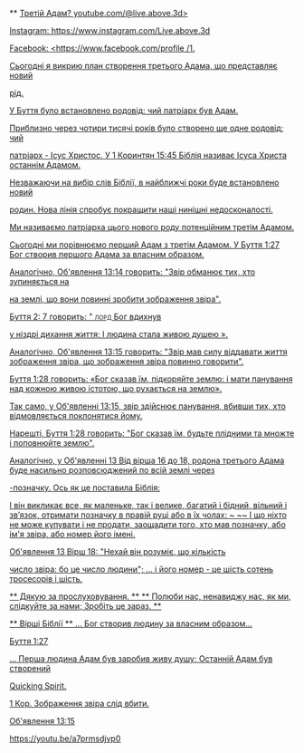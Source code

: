 ** <u> Третій Адам? youtube.com/@live.above.3d>

Instagram: <https://www.instagram.com/Live.above.3d>

Facebook: <https://www.facebook.com/profile /1.

Сьогодні я викрию план створення третього Адама, що представляє новий

рід.

У Буття було встановлено родовід; чий патріарх був Адам.

Приблизно через чотири тисячі років було створено ще одне родовід; чий

патріарх - Ісус Христос.
У 1 Коринтян 15:45 Біблія називає Ісуса Христа останнім Адамом.

Незважаючи на вибір слів Біблії, в найближчі роки буде встановлено новий

родин.
Нова лінія спробує покращити наші нинішні недосконалості.

Ми називаємо патріарха цього нового роду потенційним третім Адамом.

Сьогодні ми порівнюємо перший Адам з третім Адамом.
У Буття 1:27 Бог створив першого Адама за власним образом.

Аналогічно, Об'явлення 13:14 говорить: "Звір обманює тих, хто зупиняється на

на землі, що вони повинні зробити зображення звіра".

Буття 2: 7 говорить: "<span class =" smallcaps "> лорд </span> Бог вдихнув

у ніздрі дихання життя; І людина стала живою душею ».

Аналогічно, Об'явлення 13:15 говорить: "Звір мав силу віддавати життя
зображення звіра, що зображення звіра повинно говорити".

Буття 1:28 говорить: «Бог сказав їм, підкоряйте землю: і мати
панування над кожною живою істотою, що рухається на землю».

Так само, у Об'явленні 13:15, звір здійснює панування, вбивши
тих, хто відмовляється поклонятися йому.

Нарешті, Буття 1:28 говорить: "Бог сказав їм, будьте плідними та
множте і поповнюйте землю".

Аналогічно, у Об'явленні 13 Від вірша 16 до 18, родона
третього Адама буде насильно розповсюджений по всій землі через

-позначку.
Ось як це поставила Біблія:

І він викликає все, як маленьке, так і велике, багатий і бідний, вільний і зв’язок,
отримати позначку в правій руці або в їх чолах: ~ ~~ І що ніхто не може купувати і не продати, заощадити того, хто мав позначку, або
ім'я звіра, або номер його імені.

Об'явлення 13 Вірш 18: "Нехай він розуміє, що кількість

число звіра: бо це число людини";
… і його номер - це шість сотень тросесорів і шість.

** Дякую за прослуховування. **
** Полюби нас, ненавиджу нас, як ми, слідкуйте за нами; Зробіть це зараз. **

** <u> Вірші Біблії </u> **
… Бог створив людину за власним образом…

Буття 1:27

… Перша людина Адам був заробив живу душу; Останній Адам був створений

Quicking Spirit.

1 Кор. Зображення звіра слід вбити.

Об'явлення 13:15

<https://youtu.be/a7prmsdjvp0>




